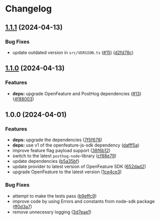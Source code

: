 # Changelog

## [1.1.1](https://github.com/Tapico/node-posthog-openfeature/compare/v1.1.0...v1.1.1) (2024-04-13)


### Bug Fixes

* update outdated version in `src/VERSION.ts` ([#15](https://github.com/Tapico/node-posthog-openfeature/issues/15)) ([d2fd78c](https://github.com/Tapico/node-posthog-openfeature/commit/d2fd78cbd42902bd8b3bf6bf4421a11357146dc6))

## [1.1.0](https://github.com/Tapico/node-posthog-openfeature/compare/v1.0.0...v1.1.0) (2024-04-13)


### Features

* **deps:** upgrade OpenFeature and PostHog dependencies ([#13](https://github.com/Tapico/node-posthog-openfeature/issues/13)) ([4f88003](https://github.com/Tapico/node-posthog-openfeature/commit/4f8800322e1bc39a3916e2e2f8e0b3ab673b028c))

## 1.0.0 (2024-04-01)


### Features

* **deps:** upgrade the dependencies ([7f5f678](https://github.com/Tapico/node-posthog-openfeature/commit/7f5f6784bc036750edf09c84a38f4333f76f2e64))
* **deps:** use v1 of the openfeature-js-sdk dependency ([dafff5a](https://github.com/Tapico/node-posthog-openfeature/commit/dafff5aa9ce271c30b03f1471b7101a9c2946e0e))
* improve feature flag payload support ([38f6b12](https://github.com/Tapico/node-posthog-openfeature/commit/38f6b120a3542e7e80a49b822fe57c1a15040bdf))
* switch to the latest `posthog-node`-library ([cf88e79](https://github.com/Tapico/node-posthog-openfeature/commit/cf88e7986c83a934352c9a6932d500bb8eb36328))
* update dependencies ([b5a35bf](https://github.com/Tapico/node-posthog-openfeature/commit/b5a35bf8caf939f6b56461950dc32bbeb71d9dd4))
* update provider to latest version of OpenFeature SDK ([652dad2](https://github.com/Tapico/node-posthog-openfeature/commit/652dad263467b47d89b7272f6bbb184b4b4a6ff3))
* upgrade OpenFeature to the latest version ([1ce4ce3](https://github.com/Tapico/node-posthog-openfeature/commit/1ce4ce3417243fc17290b7bebe9117b6b96fd1b4))


### Bug Fixes

* attempt to make the tests pass ([b9effc9](https://github.com/Tapico/node-posthog-openfeature/commit/b9effc980d6bddbcb505876c1451bee1f0c44cad))
* improve code by using Errors and constants from node-sdk package ([ff0d3a7](https://github.com/Tapico/node-posthog-openfeature/commit/ff0d3a771e0389c1558b940b83040bfa8487f84f))
* remove unnecessry logging ([3d7eae1](https://github.com/Tapico/node-posthog-openfeature/commit/3d7eae113ababfd71610386e49c76b09a1d42384))
